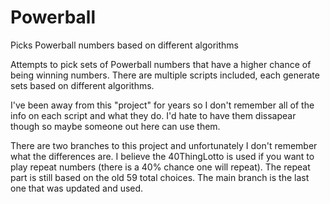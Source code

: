 # Powerball
Picks Powerball numbers based on different algorithms

Attempts to pick sets of Powerball numbers that have a higher chance of being winning numbers. There are multiple scripts included, each generate sets based on different algorithms.

I've been away from this "project" for years so I don't remember all of the info on each script and what they do. I'd hate to have them dissapear though so maybe someone out here can use them.

There are two branches to this project and unfortunately I don't remember what the differences are. I believe the 40ThingLotto is used if you want to play repeat numbers (there is a 40% chance one will repeat). The repeat part is still based on the old 59 total choices. The main branch is the last one that was updated and used.

